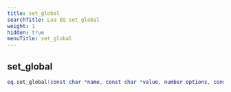 ```yaml
---
title: set_global
searchTitle: Lua EQ set_global
weight: 1
hidden: true
menuTitle: set_global
---
```

## set_global
```lua
eq.set_global(const char *name, const char *value, number options, const char *duration) -- void
```